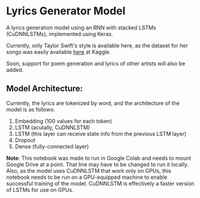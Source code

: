 # Lyrics Generator Model
A lyrics generation model using an RNN with stacked LSTMs (CuDNNLSTMs), implemented using Keras.

Currently, only Taylor Swift's style is available here, as the dataset for her songs was easily available [here](https://www.kaggle.com/PromptCloudHQ/taylor-swift-song-lyrics-from-all-the-albums) at Kaggle.

Soon, support for poem generation and lyrics of other artists will also be added.


## Model Architecture:

Currently, the lyrics are tokenized by word, and the architecture of the model is as follows:

1. Embedding (100 values for each token)
2. LSTM (acutally, CuDNNLSTM)
3. LSTM (this layer can receive state info from the previous LSTM layer)
4. Dropout
5. Dense (fully-connected layer)

__Note__: This notebook was made to run in Google Colab and needs to mount Google Drive at a point. That line may have to be changed to run it locally. Also, as the model uses CuDNNLSTM that work only on GPUs, this notebook needs to be run on a GPU-equipped machine to enable successful training of the model. CuDNNLSTM is effectively a faster version of LSTMs for use on GPUs.
